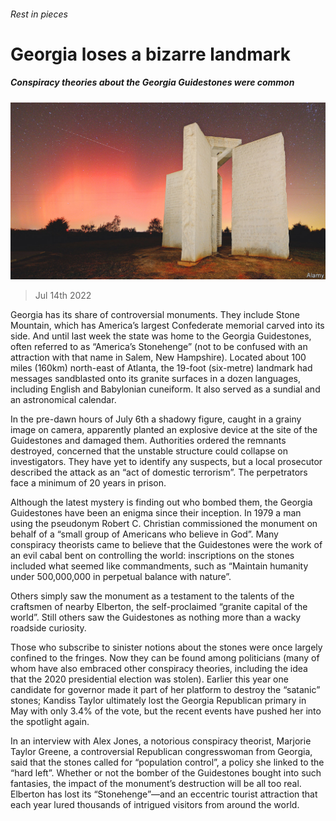###### Rest in pieces

# Georgia loses a bizarre landmark 

##### Conspiracy theories about the Georgia Guidestones were common 

![image](images/20220716_USP001.jpg) 

> Jul 14th 2022 

Georgia has its share of controversial monuments. They include Stone Mountain, which has America’s largest Confederate memorial carved into its side. And until last week the state was home to the Georgia Guidestones, often referred to as “America’s Stonehenge” (not to be confused with an attraction with that name in Salem, New Hampshire). Located about 100 miles (160km) north-east of Atlanta, the 19-foot (six-metre) landmark had messages sandblasted onto its granite surfaces in a dozen languages, including English and Babylonian cuneiform. It also served as a sundial and an astronomical calendar. 

In the pre-dawn hours of July 6th a shadowy figure, caught in a grainy image on camera, apparently planted an explosive device at the site of the Guidestones and damaged them. Authorities ordered the remnants destroyed, concerned that the unstable structure could collapse on investigators. They have yet to identify any suspects, but a local prosecutor described the attack as an “act of domestic terrorism”. The perpetrators face a minimum of 20 years in prison.

Although the latest mystery is finding out who bombed them, the Georgia Guidestones have been an enigma since their inception. In 1979 a man using the pseudonym Robert C. Christian commissioned the monument on behalf of a “small group of Americans who believe in God”. Many conspiracy theorists came to believe that the Guidestones were the work of an evil cabal bent on controlling the world: inscriptions on the stones included what seemed like commandments, such as “Maintain humanity under 500,000,000 in perpetual balance with nature”. 

Others simply saw the monument as a testament to the talents of the craftsmen of nearby Elberton, the self-proclaimed “granite capital of the world”. Still others saw the Guidestones as nothing more than a wacky roadside curiosity.

Those who subscribe to sinister notions about the stones were once largely confined to the fringes. Now they can be found among politicians (many of whom have also embraced other conspiracy theories, including the idea that the 2020 presidential election was stolen). Earlier this year one candidate for governor made it part of her platform to destroy the “satanic” stones; Kandiss Taylor ultimately lost the Georgia Republican primary in May with only 3.4% of the vote, but the recent events have pushed her into the spotlight again. 

In an interview with Alex Jones, a notorious conspiracy theorist, Marjorie Taylor Greene, a controversial Republican congresswoman from Georgia, said that the stones called for “population control”, a policy she linked to the “hard left”. Whether or not the bomber of the Guidestones bought into such fantasies, the impact of the monument’s destruction will be all too real. Elberton has lost its “Stonehenge”—and an eccentric tourist attraction that each year lured thousands of intrigued visitors from around the world.

